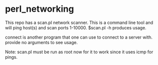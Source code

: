 # perl_networking
This repo has a scan.pl network scanner. This is a command line tool and will ping host(s) and scan ports 1-10000.
$scan.pl -h  produces usage.

connect is another program that one can use to connect to a server with. provide no arguments to see usage.


Note: scan.pl must be run as root now for it to work since it uses icmp for pings.
